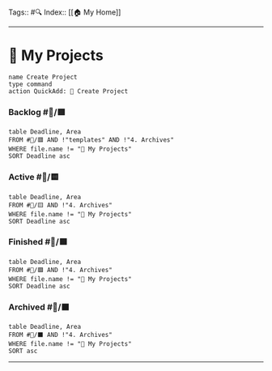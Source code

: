 Tags:: #🔍
Index:: [[🏠 My Home]]
___
# 🚧 My Projects

```button
name Create Project
type command
action QuickAdd: 🚧 Create Project
```
### Backlog #🚧/🟥 
```dataview
table Deadline, Area
FROM #🚧/🟥 AND !"templates" AND !"4. Archives"
WHERE file.name != "🚧 My Projects"
SORT Deadline asc
```
### Active #🚧/🟨
```dataview
table Deadline, Area
FROM #🚧/🟨 AND !"4. Archives"
WHERE file.name != "🚧 My Projects"
SORT Deadline asc
```
### Finished #🚧/🟩
```dataview
table Deadline, Area
FROM #🚧/🟩 AND !"4. Archives"
WHERE file.name != "🚧 My Projects"
SORT Deadline asc
```
### Archived #🚧/⬛
```dataview
table Deadline, Area
FROM #🚧/⬛ AND !"4. Archives"
WHERE file.name != "🚧 My Projects"
SORT asc
```
___